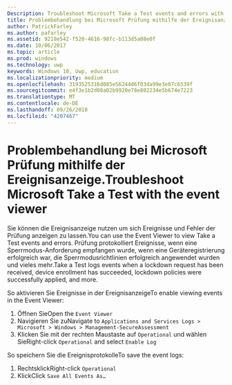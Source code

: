 ```yaml
---
Description: Troubleshoot Microsoft Take a Test events and errors with the event viewer.
title: Problembehandlung bei Microsoft Prüfung mithilfe der Ereignisanzeige.
author: PatrickFarley
ms.author: pafarley
ms.assetid: 9218e542-f520-4616-98fc-b113d5a08e0f
ms.date: 10/06/2017
ms.topic: article
ms.prod: windows
ms.technology: uwp
keywords: Windows 10, Uwp, education
ms.localizationpriority: medium
ms.openlocfilehash: 3193525316d085e56244d6f03da99e3e07c6539f
ms.sourcegitcommit: e4f3e1b2d08a02b9920e78e802234e5b674e7223
ms.translationtype: MT
ms.contentlocale: de-DE
ms.lasthandoff: 09/26/2018
ms.locfileid: "4207467"
---
```

# <a name="troubleshoot-microsoft-take-a-test-with-the-event-viewer"></a><span data-ttu-id="8e64f-103">Problembehandlung bei Microsoft Prüfung mithilfe der Ereignisanzeige.</span><span class="sxs-lookup"><span data-stu-id="8e64f-103">Troubleshoot Microsoft Take a Test with the event viewer</span></span>

<span data-ttu-id="8e64f-104">Sie können die Ereignisanzeige nutzen um sich Ereignisse und Fehler der Prüfung anzeigen zu lassen.</span><span class="sxs-lookup"><span data-stu-id="8e64f-104">You can use the Event Viewer to view Take a Test events and errors.</span></span> <span data-ttu-id="8e64f-105">Prüfung protokolliert Ereignisse, wenn eine Sperrmodus-Anforderung empfangen wurde, wenn eine Geräteregistrierung erfolgreich war, die Sperrmodusrichtlinien erfolgreich angewendet wurden und vieles mehr.</span><span class="sxs-lookup"><span data-stu-id="8e64f-105">Take a Test logs events when a lockdown request has been received, device enrollment has succeeded, lockdown policies were successfully applied, and more.</span></span>

<span data-ttu-id="8e64f-106">So aktivieren Sie Ereignisse in der Ereignisanzeige</span><span class="sxs-lookup"><span data-stu-id="8e64f-106">To enable viewing events in the Event Viewer:</span></span>
1. <span data-ttu-id="8e64f-107">Öffnen Sie</span><span class="sxs-lookup"><span data-stu-id="8e64f-107">Open the</span></span> `Event Viewer`
2. <span data-ttu-id="8e64f-108">Navigieren Sie zu</span><span class="sxs-lookup"><span data-stu-id="8e64f-108">Navigate to</span></span> `Applications and Services Logs > Microsoft > Windows > Management-SecureAssessment`
3. <span data-ttu-id="8e64f-109">Klicken Sie mit der rechten Maustaste auf `Operational` und wählen Sie</span><span class="sxs-lookup"><span data-stu-id="8e64f-109">Right-click `Operational` and select</span></span> `Enable Log`

<span data-ttu-id="8e64f-110">So speichern Sie die Ereignisprotokolle</span><span class="sxs-lookup"><span data-stu-id="8e64f-110">To save the event logs:</span></span>
1. <span data-ttu-id="8e64f-111">Rechtsklick</span><span class="sxs-lookup"><span data-stu-id="8e64f-111">Right-click</span></span> `Operational`
2. <span data-ttu-id="8e64f-112">Klick</span><span class="sxs-lookup"><span data-stu-id="8e64f-112">Click</span></span> `Save All Events As…`
